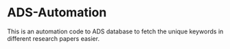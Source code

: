 # ADS-Automation
This is an automation code to ADS database to fetch the unique keywords in different research papers easier.
